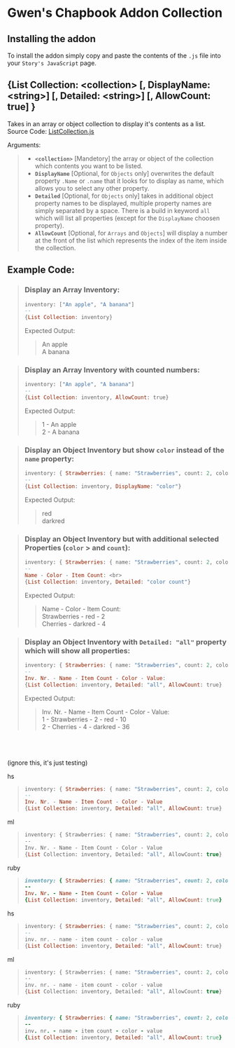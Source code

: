 # Gwen's Chapbook Addon Collection
## Installing the addon
To install the addon simply copy and paste the contents of the `.js` file into your `Story's JavaScript` page.
## {List Collection: \<collection> [, DisplayName: \<string>] [, Detailed: \<string>] [, AllowCount: true] }
Takes in an array or object collection to display it's contents as a list. <br>
Source Code: [ListCollection.js](https://github.com/GwenTastic/Chapbook-Addon-Collection/blob/master/LIst%20Collection/List%20Collection.js "List Collection.js") <br>

Arguments:
> - **`<collection>`** [Mandetory] the array or object of the collection which contents you want to be listed.
> - **`DisplayName`** [Optional, for `Objects` only] overwrites the default property `.Name` or `.name` that it looks for to display as name, which allows you to select any other property.
> - **`Detailed`** [Optional, for `Objects` only] takes in additional object property names to be displayed, multiple property names are simply separated by a space. There is a build in keyword `all` which will list all properties (except for the `DisplayName` choosen property).
> - **`AllowCount`** [Optional, for `Arrays` and `Objects`] will display a number at the front of the list which represents the index of the item inside the collection.

## Example Code:<br>
 > ### Display an Array Inventory:
> ```hs
> inventory: ["An apple", "A banana"]
> --
> {List Collection: inventory}
> ```
>  Expected Output:
> > An apple <br>
> > A banana

> ### Display an Array Inventory with counted numbers:
> ```hs
> inventory: ["An apple", "A banana"]
> --
> {List Collection: inventory, AllowCount: true}
> ```
> Expected Output:
> > 1 - An apple <br>
> > 2 - A banana


> ### Display an Object Inventory but show `color` instead of the `name` property:
> ```hs
> inventory: { Strawberries: { name: "Strawberries", count: 2, color: "red", value: 10 }, Cherries: { name: "Cherries", count: 4, color: "darkred", value:  36 } }
> --
> {List Collection: inventory, DisplayName: "color"}
> ```
> Expected Output:
> > red <br>
> > darkred

> ### Display an Object Inventory but with additional selected Properties (`color` > and `count`):
> ```hs
> inventory: { Strawberries: { name: "Strawberries", count: 2, color: "red", value: 10 }, Cherries: { name: "Cherries", count: 4, color: "darkred", value:  36 } }
> --
> Name - Color - Item Count: <br>
> {List Collection: inventory, Detailed: "color count"}
> ```
> Expected Output:
> > Name - Color - Item Count: <br>
> > Strawberries - red - 2 <br>
> > Cherries - darkred - 4



> ### Display an Object Inventory with `Detailed: "all"` property which will show all properties:
> ```hs
> inventory: { Strawberries: { name: "Strawberries", count: 2, color: "red", value: 10 }, Cherries: { name: "Cherries", count: 4, color: "darkred", value:  36 } }
> --
> Inv. Nr. - Name - Item Count - Color - Value:
> {List Collection: inventory, Detailed: "all", AllowCount: true}
> ```
> Expected Output:
> > Inv. Nr. - Name - Item Count - Color - Value: <br>
> > 1 - Strawberries - 2 - red - 10 <br>
> > 2 - Cherries - 4 - darkred - 36 

<br><br><br>
(ignore this, it's just testing)

hs
> ```hs
> inventory: { Strawberries: { name: "Strawberries", count: 2, color: "red", value: 10 }, Cherries: { name: "Cherries", count: 4, color: "darkred", value:  36 } }
> --
> Inv. Nr. - Name - Item Count - Color - Value
> {List Collection: inventory, Detailed: "all", AllowCount: true}
> ```

ml
> ```ml
> inventory: { Strawberries: { name: "Strawberries", count: 2, color: "red", value: 10 }, Cherries: { name: "Cherries", count: 4, color: "darkred", value:  36 } }
> --
> Inv. Nr. - Name - Item Count - Color - Value
> {List Collection: inventory, Detailed: "all", AllowCount: true}
> ```

ruby
> ```ruby
> inventory: { Strawberries: { name: "Strawberries", count: 2, color: "red", value: 10 }, Cherries: { name: "Cherries", count: 4, color: "darkred", value:  36 } }
> --
> Inv. Nr. - Name - Item Count - Color - Value
> {List Collection: inventory, Detailed: "all", AllowCount: true}
> ```


hs
> ```hs
> inventory: { Strawberries: { name: "Strawberries", count: 2, color: "red", value: 10 }, Cherries: { name: "Cherries", count: 4, color: "darkred", value:  36 } }
> --
> inv. nr. - name - item count - color - value
> {List Collection: inventory, Detailed: "all", AllowCount: true}
> ```

ml
> ```ml
> inventory: { Strawberries: { name: "Strawberries", count: 2, color: "red", value: 10 }, Cherries: { name: "Cherries", count: 4, color: "darkred", value:  36 } }
> --
> inv. nr. - name - item count - color - value
> {List Collection: inventory, Detailed: "all", AllowCount: true}
> ```

ruby
> ```ruby
> inventory: { Strawberries: { name: "Strawberries", count: 2, color: "red", value: 10 }, Cherries: { name: "Cherries", count: 4, color: "darkred", value:  36 } }
> --
> inv. nr. - name - item count - color - value
> {List Collection: inventory, Detailed: "all", AllowCount: true}
> ```